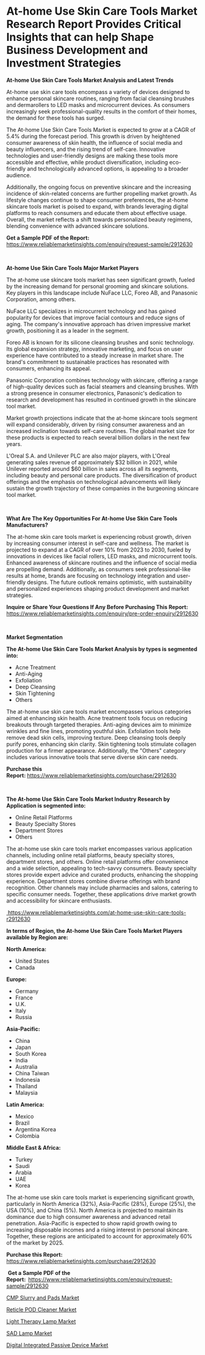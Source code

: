 <p><h1>At-home Use Skin Care Tools Market Research Report Provides Critical Insights that can help Shape Business Development and Investment Strategies</h1></p><p><strong>At-home Use Skin Care Tools Market Analysis and Latest Trends</strong></p>
<p><p>At-home use skin care tools encompass a variety of devices designed to enhance personal skincare routines, ranging from facial cleansing brushes and dermarollers to LED masks and microcurrent devices. As consumers increasingly seek professional-quality results in the comfort of their homes, the demand for these tools has surged. </p><p>The At-home Use Skin Care Tools Market is expected to grow at a CAGR of 5.4% during the forecast period. This growth is driven by heightened consumer awareness of skin health, the influence of social media and beauty influencers, and the rising trend of self-care. Innovative technologies and user-friendly designs are making these tools more accessible and effective, while product diversification, including eco-friendly and technologically advanced options, is appealing to a broader audience.</p><p>Additionally, the ongoing focus on preventive skincare and the increasing incidence of skin-related concerns are further propelling market growth. As lifestyle changes continue to shape consumer preferences, the at-home skincare tools market is poised to expand, with brands leveraging digital platforms to reach consumers and educate them about effective usage. Overall, the market reflects a shift towards personalized beauty regimens, blending convenience with advanced skincare solutions.</p></p>
<p><strong>Get a Sample PDF of the Report:&nbsp;</strong> <a href="https://www.reliablemarketinsights.com/enquiry/request-sample/2912630?utm_campaign=2240&utm_medium=2&utm_source=Github&utm_content=ia&utm_term=12032025&utm_id=at-home-use-skin-care-tools">https://www.reliablemarketinsights.com/enquiry/request-sample/2912630</a></p>
<p>&nbsp;</p>
<p><strong>At-home Use Skin Care Tools Major Market Players</strong></p>
<p><p>The at-home use skincare tools market has seen significant growth, fueled by the increasing demand for personal grooming and skincare solutions. Key players in this landscape include NuFace LLC, Foreo AB, and Panasonic Corporation, among others.</p><p>NuFace LLC specializes in microcurrent technology and has gained popularity for devices that improve facial contours and reduce signs of aging. The company's innovative approach has driven impressive market growth, positioning it as a leader in the segment.</p><p>Foreo AB is known for its silicone cleansing brushes and sonic technology. Its global expansion strategy, innovative marketing, and focus on user experience have contributed to a steady increase in market share. The brand's commitment to sustainable practices has resonated with consumers, enhancing its appeal.</p><p>Panasonic Corporation combines technology with skincare, offering a range of high-quality devices such as facial steamers and cleansing brushes. With a strong presence in consumer electronics, Panasonic's dedication to research and development has resulted in continued growth in the skincare tool market.</p><p>Market growth projections indicate that the at-home skincare tools segment will expand considerably, driven by rising consumer awareness and an increased inclination towards self-care routines. The global market size for these products is expected to reach several billion dollars in the next few years.</p><p>L'Oreal S.A. and Unilever PLC are also major players, with L'Oreal generating sales revenue of approximately $32 billion in 2021, while Unilever reported around $60 billion in sales across all its segments, including beauty and personal care products. The diversification of product offerings and the emphasis on technological advancements will likely sustain the growth trajectory of these companies in the burgeoning skincare tool market.</p></p>
<p>&nbsp;</p>
<p><strong>What Are The Key Opportunities For At-home Use Skin Care Tools Manufacturers?</strong></p>
<p><p>The at-home skin care tools market is experiencing robust growth, driven by increasing consumer interest in self-care and wellness. The market is projected to expand at a CAGR of over 10% from 2023 to 2030, fueled by innovations in devices like facial rollers, LED masks, and microcurrent tools. Enhanced awareness of skincare routines and the influence of social media are propelling demand. Additionally, as consumers seek professional-like results at home, brands are focusing on technology integration and user-friendly designs. The future outlook remains optimistic, with sustainability and personalized experiences shaping product development and market strategies.</p></p>
<p><strong>Inquire or Share Your Questions If Any Before Purchasing This Report:</strong> <a href="https://www.reliablemarketinsights.com/enquiry/pre-order-enquiry/2912630?utm_campaign=2240&utm_medium=2&utm_source=Github&utm_content=ia&utm_term=12032025&utm_id=at-home-use-skin-care-tools">https://www.reliablemarketinsights.com/enquiry/pre-order-enquiry/2912630</a></p>
<p>&nbsp;</p>
<p><strong>Market Segmentation</strong></p>
<p><strong>The At-home Use Skin Care Tools Market Analysis by types is segmented into:</strong></p>
<p><ul><li>Acne Treatment</li><li>Anti-Aging</li><li>Exfoliation</li><li>Deep Cleansing</li><li>Skin Tightening</li><li>Others</li></ul></p>
<p><p>The at-home use skin care tools market encompasses various categories aimed at enhancing skin health. Acne treatment tools focus on reducing breakouts through targeted therapies. Anti-aging devices aim to minimize wrinkles and fine lines, promoting youthful skin. Exfoliation tools help remove dead skin cells, improving texture. Deep cleansing tools deeply purify pores, enhancing skin clarity. Skin tightening tools stimulate collagen production for a firmer appearance. Additionally, the "Others" category includes various innovative tools that serve diverse skin care needs.</p></p>
<p><strong>Purchase this Report:&nbsp;</strong><a href="https://www.reliablemarketinsights.com/purchase/2912630?utm_campaign=2240&utm_medium=2&utm_source=Github&utm_content=ia&utm_term=12032025&utm_id=at-home-use-skin-care-tools">https://www.reliablemarketinsights.com/purchase/2912630</a></p>
<p>&nbsp;</p>
<p><strong>The At-home Use Skin Care Tools Market Industry Research by Application is segmented into:</strong></p>
<p><ul><li>Online Retail Platforms</li><li>Beauty Specialty Stores</li><li>Department Stores</li><li>Others</li></ul></p>
<p><p>The at-home use skin care tools market encompasses various application channels, including online retail platforms, beauty specialty stores, department stores, and others. Online retail platforms offer convenience and a wide selection, appealing to tech-savvy consumers. Beauty specialty stores provide expert advice and curated products, enhancing the shopping experience. Department stores combine diverse offerings with brand recognition. Other channels may include pharmacies and salons, catering to specific consumer needs. Together, these applications drive market growth and accessibility for skincare enthusiasts.</p></p>
<p><a href="https://www.reliablemarketinsights.com/at-home-use-skin-care-tools-r2912630?utm_campaign=2240&utm_medium=2&utm_source=Github&utm_content=ia&utm_term=12032025&utm_id=at-home-use-skin-care-tools">&nbsp;https://www.reliablemarketinsights.com/at-home-use-skin-care-tools-r2912630</a></p>
<p><strong>In terms of Region, the At-home Use Skin Care Tools Market Players available by Region are:</strong></p>
<p>
    <p> <strong> North America: </strong>
        <ul>
            <li>United States</li>
            <li>Canada</li>
        </ul>
        </p> 
    <p> <strong> Europe: </strong>
        <ul>
            <li>Germany</li>
            <li>France</li>
            <li>U.K.</li>
            <li>Italy</li>
            <li>Russia</li>
        </ul>
        </p> 
    <p> <strong> Asia-Pacific: </strong>
        <ul>
            <li>China</li>
            <li>Japan</li>
            <li>South Korea</li>
            <li>India</li>
            <li>Australia</li>
            <li>China Taiwan</li>
            <li>Indonesia</li>
            <li>Thailand</li>
            <li>Malaysia</li>
        </ul>
        </p> 
    <p> <strong> Latin America: </strong>
        <ul>
            <li>Mexico</li>
            <li>Brazil</li>
            <li>Argentina Korea</li>
            <li>Colombia</li>
        </ul>
        </p> 
    <p> <strong> Middle East & Africa: </strong>
        <ul>
            <li>Turkey</li>
            <li>Saudi</li>
            <li>Arabia</li>
            <li>UAE</li>
            <li>Korea</li>
        </ul>
    </p>
    </p>
<p><p>The at-home use skin care tools market is experiencing significant growth, particularly in North America (32%), Asia-Pacific (28%), Europe (25%), the USA (10%), and China (5%). North America is projected to maintain its dominance due to high consumer awareness and advanced retail penetration. Asia-Pacific is expected to show rapid growth owing to increasing disposable incomes and a rising interest in personal skincare. Together, these regions are anticipated to account for approximately 60% of the market by 2025.</p></p>
<p><strong>Purchase this Report: </strong><a href="https://www.reliablemarketinsights.com/purchase/2912630?utm_campaign=2240&utm_medium=2&utm_source=Github&utm_content=ia&utm_term=12032025&utm_id=at-home-use-skin-care-tools">https://www.reliablemarketinsights.com/purchase/2912630</a></p>
<p>&nbsp;<strong>Get a Sample PDF of the Report:&nbsp;&nbsp;</strong><a href="https://www.reliablemarketinsights.com/enquiry/request-sample/2912630?utm_campaign=2240&utm_medium=2&utm_source=Github&utm_content=ia&utm_term=12032025&utm_id=at-home-use-skin-care-tools">https://www.reliablemarketinsights.com/enquiry/request-sample/2912630</a></p>
<p><strong></strong></p>
<p><p><a href="https://www.linkedin.com/pulse/cmp-slurry-pads-market-dynamics-future-growth-prediction-cagr-fb4me?utm_campaign=2240&utm_medium=2&utm_source=Github&utm_content=ia&utm_term=12032025&utm_id=at-home-use-skin-care-tools">CMP Slurry and Pads Market</a></p><p><a href="https://www.linkedin.com/pulse/reticle-pod-cleaner-market-refracting-trends-consumer-behaviors-vwfke?utm_campaign=2240&utm_medium=2&utm_source=Github&utm_content=ia&utm_term=12032025&utm_id=at-home-use-skin-care-tools">Reticle POD Cleaner Market</a></p><p><a href="https://github.com/pupunhez/Market-Research-Report-List-1/blob/main/light-therapy-lamp-market.md?utm_campaign=2240&utm_medium=2&utm_source=Github&utm_content=ia&utm_term=12032025&utm_id=at-home-use-skin-care-tools">Light Therapy Lamp Market</a></p><p><a href="https://github.com/roceljiabur/Market-Research-Report-List-1/blob/main/sad-lamp-market.md?utm_campaign=2240&utm_medium=2&utm_source=Github&utm_content=ia&utm_term=12032025&utm_id=at-home-use-skin-care-tools">SAD Lamp Market</a></p><p><a href="https://www.linkedin.com/pulse/comprehensive-assessment-digital-integrated-passive-device-sztvf?utm_campaign=2240&utm_medium=2&utm_source=Github&utm_content=ia&utm_term=12032025&utm_id=at-home-use-skin-care-tools">Digital Integrated Passive Device Market</a></p></p>
